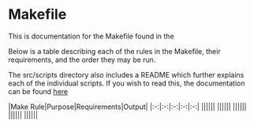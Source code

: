 # Makefile

This is documentation for the Makefile found in the

Below is a table describing each of the rules in the Makefile, their requirements, and the order they may be run.

The src/scripts directory also includes a README which further explains each of the individual scripts. If you wish to read this, the documentation can be found [here](../src/scripts/README.md)

|Make Rule|Purpose|Requirements|Output|
|:-:|:-:|:-:|:-:|:-:|
||||||
||||||
||||||
||||||
||||||
